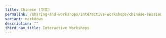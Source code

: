 ```yaml
---
title: Chinese (华文)
permalink: /sharing-and-workshops/interactive-workshops/chinese-sessions/
variant: markdown
description: ""
third_nav_title: Interactive Workshops
---
```

